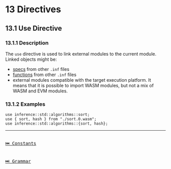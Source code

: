 # 13 Directives

## 13.1 Use Directive

### 13.1.1 Description

The `use` directive is used to link external modules to the current module. Linked objects might be:

- [specs](./definitions.md#101-spec) from other `.inf` files
- [functions](./functions.md) from other `.inf` files
- external modules compatible with the target execution platform. It means that it is possible to import WASM modules, but not a mix of WASM and EVM modules.

### 13.1.2 Examples

```inference
use inference::std::algorithms::sort;
use { sort, hash } from "./sort.0.wasm";
use inference::std::algorithms::{sort, hash};
```

---

[<kbd><br>⏮️ Constants<br><br></kbd>](./constants.md)
[<kbd><br>⏭️ Grammar<br><br></kbd>](./grammar.md)
